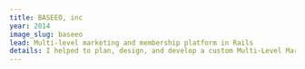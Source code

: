 ```yaml
---
title: BASEEO, inc
year: 2014
image_slug: baseeo
lead: Multi-level marketing and membership platform in Rails
details: I helped to plan, design, and develop a custom Multi-Level Marketing membership platform. It was an interesting data challenge due to the infinite levels of recursion. Core user functionalities profiles, avatars, customer membership data, and paypal recurring payments (annual).
---
```

